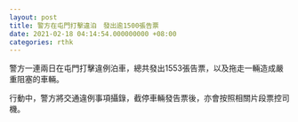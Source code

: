```yaml
---
layout: post
title: 警方在屯門打擊違泊　發出逾1500張告票
date: 2021-02-18 04:14:54.000000000 +08:00
categories: rthk
---
```


警方一連兩日在屯門打擊違例泊車，總共發出1553張告票，以及拖走一輛造成嚴重阻塞的車輛。

行動中，警方將交通違例事項攝錄，截停車輛發告票後，亦會按照相關片段票控司機。
